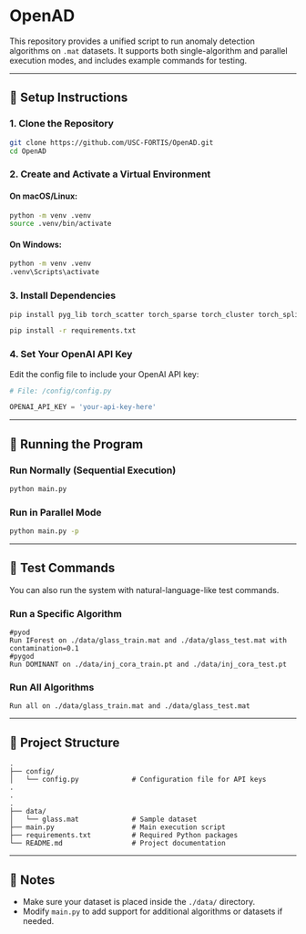 # OpenAD

This repository provides a unified script to run anomaly detection algorithms on `.mat` datasets. It supports both single-algorithm and parallel execution modes, and includes example commands for testing.

---

## 🔧 Setup Instructions

### 1. Clone the Repository

```bash
git clone https://github.com/USC-FORTIS/OpenAD.git
cd OpenAD
```

### 2. Create and Activate a Virtual Environment

#### On macOS/Linux:

```bash
python -m venv .venv
source .venv/bin/activate
```

#### On Windows:

```bash
python -m venv .venv
.venv\Scripts\activate
```

### 3. Install Dependencies

```bash
pip install pyg_lib torch_scatter torch_sparse torch_cluster torch_spline_conv -f https://data.pyg.org/whl/torch-2.5.0+cpu.html

pip install -r requirements.txt
```

### 4. Set Your OpenAI API Key

Edit the config file to include your OpenAI API key:

```python
# File: /config/config.py

OPENAI_API_KEY = 'your-api-key-here'
```

---

## 🚀 Running the Program

### Run Normally (Sequential Execution)

```bash
python main.py
```

### Run in Parallel Mode

```bash
python main.py -p
```

---

## 🧪 Test Commands

You can also run the system with natural-language-like test commands.

### Run a Specific Algorithm

```text
#pyod
Run IForest on ./data/glass_train.mat and ./data/glass_test.mat with contamination=0.1
#pygod
Run DOMINANT on ./data/inj_cora_train.pt and ./data/inj_cora_test.pt
```

### Run All Algorithms

```text
Run all on ./data/glass_train.mat and ./data/glass_test.mat
```

---

## 📁 Project Structure

```
.
├── config/
│   └── config.py             # Configuration file for API keys
.
.
.
├── data/
│   └── glass.mat             # Sample dataset
├── main.py                   # Main execution script
├── requirements.txt          # Required Python packages
└── README.md                 # Project documentation
```

---

## 📌 Notes

- Make sure your dataset is placed inside the `./data/` directory.
- Modify `main.py` to add support for additional algorithms or datasets if needed.


